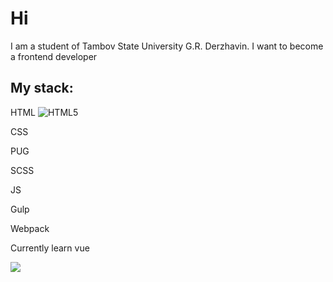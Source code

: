 # Hi

I am a student of Tambov State University G.R. Derzhavin. I want to become a frontend developer

## My stack:

HTML
![HTML5](https://img.shields.io/badge/html5-%23E34F26.svg?style=for-the-badge&logo=html5&logoColor=black)

CSS

PUG

SCSS

JS

Gulp

Webpack



Currently learn vue  
<!-- ![](https://lingtalfi.com/services/pngtext?color=00a7ff&size=15&text=Contacts) -->
<a href='https://www.codewars.com/users/Volshebnik09'>![](https://www.codewars.com/users/Volshebnik09/badges/large)</a> 


